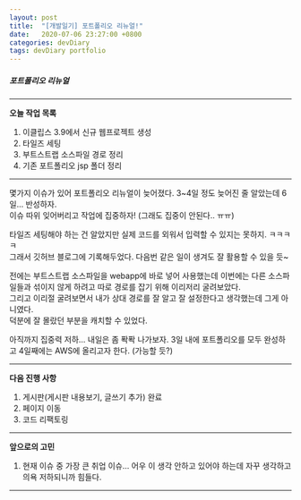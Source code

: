 ```yaml
---
layout: post
title:  "[개발일기] 포트폴리오 리뉴얼!"
date:   2020-07-06 23:27:00 +0800
categories: devDiary
tags: devDiary portfolio
---
```


##### 포트폴리오 리뉴얼
---------------------------------------------------------------
**오늘 작업 목록**  
1. 이클립스 3.9에서 신규 웹프로젝트 생성  
1. 타일즈 세팅  
1. 부트스트랩 소스파일 경로 정리  
1. 기존 포트폴리오 jsp 폴더 정리  
---------------------------------------------------------------
몇가지 이슈가 있어 포트폴리오 리뉴얼이 늦어졌다. 
3~4일 정도 늦어진 줄 알았는데 6일... 반성하자.  
이슈 따위 잊어버리고 작업에 집중하자! (그래도 집중이 안된다.. ㅠㅠ)  

타일즈 세팅해야 하는 건 알았지만 실제 코드를 외워서 입력할 수 있지는 못하지. ㅋㅋㅋㅋ    
그래서 깃허브 블로그에 기록해두었다. 다음번 같은 일이 생겨도 잘 활용할 수 있을 듯~

전에는 부트스트랩 소스파일을 webapp에 바로 넣어 사용했는데 이번에는 다른 소스파일들과 섞이지 않게 하려고 따로 경로를 잡기 위해 이리저리 굴려보았다.   
그리고 이리절 굴려보면서 내가 상대 경로를 잘 알고 잘 설정한다고 생각했는데 그게 아니였다.  
덕분에 잘 몰랐던 부분을 캐치할 수 있었다.

아직까지 집중력 저하... 내일은 좀 퐉퐉 나가보자.
3일 내에 포트폴리오를 모두 완성하고 4일째에는 AWS에 올리고자 한다. (가능할 듯?)

-----------------------------------
**다음 진행 사항**  

1. 게시판(게시판 내용보기, 글쓰기 추가) 완료
2. 페이지 이동
3. 코드 리팩토링

------------------------------------
**앞으로의 고민**  

1. 현재 이슈 중 가장 큰 취업 이슈... 어우 이 생각 안하고 있어야 하는데 자꾸 생각하고 의욕 저하되니까 힘들다. 

------------------------------------

